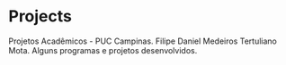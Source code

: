 # Projects
Projetos Acadêmicos - PUC Campinas.
Filipe Daniel Medeiros Tertuliano Mota.
Alguns programas e projetos desenvolvidos.
